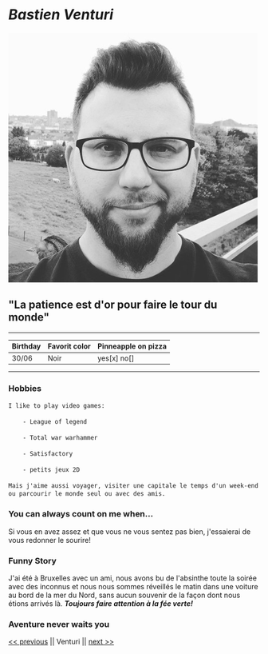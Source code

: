 # *Bastien Venturi*


![Photo pro](https://github.com/bastien-venturi/markdown-challenge/blob/main/Bastien%20Pro.jpg)

## "La patience est d'or pour faire le tour du monde"
---

| Birthday | Favorit color | Pinneapple on pizza |
| --- | --- | --- |
| 30/06 | Noir | yes[x] no[] |

---
### Hobbies

    I like to play video games:

        - League of legend

        - Total war warhammer

        - Satisfactory

        - petits jeux 2D

    Mais j'aime aussi voyager, visiter une capitale le temps d'un week-end ou parcourir le monde seul ou avec des amis.

### You can always count on me when...

Si vous en avez assez et que vous ne vous sentez pas bien, j'essaierai de vous redonner le sourire!

### Funny Story

J'ai été à Bruxelles avec un ami, nous avons bu de l'absinthe toute la soirée avec des inconnus et nous nous sommes réveillés le matin dans une voiture au bord de la mer du Nord, sans aucun souvenir de la façon dont nous étions arrivés là.
***Toujours faire attention à la fée verte!***

### Aventure never waits you

[<< previous](https://github.com/v-alex-dev/personalIntro) || Venturi || [next >>](https://github.com/Taweria/markdown-challenge)


